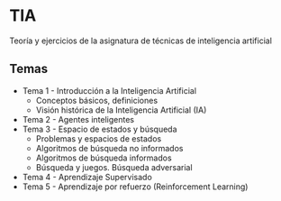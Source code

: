 # TIA

Teoría y ejercicios de la asignatura de técnicas de inteligencia artificial

## Temas

- Tema 1 - Introducción a la Inteligencia Artificial
  - Conceptos básicos, definiciones
  - Visión histórica de la Inteligencia Artificial (IA)
- Tema 2 - Agentes inteligentes
- Tema 3 - Espacio de estados y búsqueda
  - Problemas y espacios de estados
  - Algoritmos de búsqueda no informados
  - Algoritmos de búsqueda informados
  - Búsqueda y juegos. Búsqueda adversarial
- Tema 4 - Aprendizaje Supervisado
- Tema 5 - Aprendizaje por refuerzo (Reinforcement Learning)
